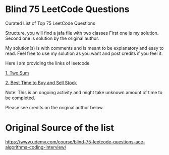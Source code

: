 # Blind 75 LeetCode Questions
Curated List of Top 75 LeetCode Questions

Structure, you will find a jafa file with two classes
First one is my solution.
Second one is solution by the original author.

My solution(s) is with comments and is meant to be explanatory and easy to read.
Feel free to use my solution as you want and post credits if you feel it.

Here I am providing the links of leetcode

[1. Two Sum](https://leetcode.com/problems/two-sum/)
 
[2. Best Time to Buy and Sell Stock](https://leetcode.com/problems/best-time-to-buy-and-sell-stock/description/)


Note: This is an ongoing activity and might take unknown amount of time to be completed.

Please see credits on the original author below.

# Original Source of the list
https://www.udemy.com/course/blind-75-leetcode-questions-ace-algorithms-coding-interview/
